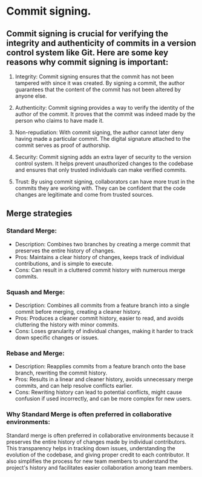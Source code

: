 # Commit signing.

## Commit signing is crucial for verifying the integrity and authenticity of commits in a version control system like Git. Here are some key reasons why commit signing is important:

1. Integrity: Commit signing ensures that the commit has not been tampered with since it was created. By signing a commit, the author guarantees that the content of the commit has not been altered by anyone else.

2. Authenticity: Commit signing provides a way to verify the identity of the author of the commit. It proves that the commit was indeed made by the person who claims to have made it.

3. Non-repudiation: With commit signing, the author cannot later deny having made a particular commit. The digital signature attached to the commit serves as proof of authorship.

4. Security: Commit signing adds an extra layer of security to the version control system. It helps prevent unauthorized changes to the codebase and ensures that only trusted individuals can make verified commits.

5. Trust: By using commit signing, collaborators can have more trust in the commits they are working with. They can be confident that the code changes are legitimate and come from trusted sources.

## Merge strategies

### Standard Merge:
- Description: Combines two branches by creating a merge commit that preserves the entire history of changes.
- Pros: Maintains a clear history of changes, keeps track of individual contributions, and is simple to execute.
- Cons: Can result in a cluttered commit history with numerous merge commits.

### Squash and Merge:
- Description: Combines all commits from a feature branch into a single commit before merging, creating a cleaner history.
- Pros: Produces a cleaner commit history, easier to read, and avoids cluttering the history with minor commits.
- Cons: Loses granularity of individual changes, making it harder to track down specific changes or issues.

### Rebase and Merge:
- Description: Reapplies commits from a feature branch onto the base branch, rewriting the commit history.
- Pros: Results in a linear and cleaner history, avoids unnecessary merge commits, and can help resolve conflicts earlier.
- Cons: Rewriting history can lead to potential conflicts, might cause confusion if used incorrectly, and can be more complex for new users.

### Why Standard Merge is often preferred in collaborative environments:
Standard merge is often preferred in collaborative environments because it preserves the entire history of changes made by individual contributors. This transparency helps in tracking down issues, understanding the evolution of the codebase, and giving proper credit to each contributor. It also simplifies the process for new team members to understand the project's history and facilitates easier collaboration among team members.